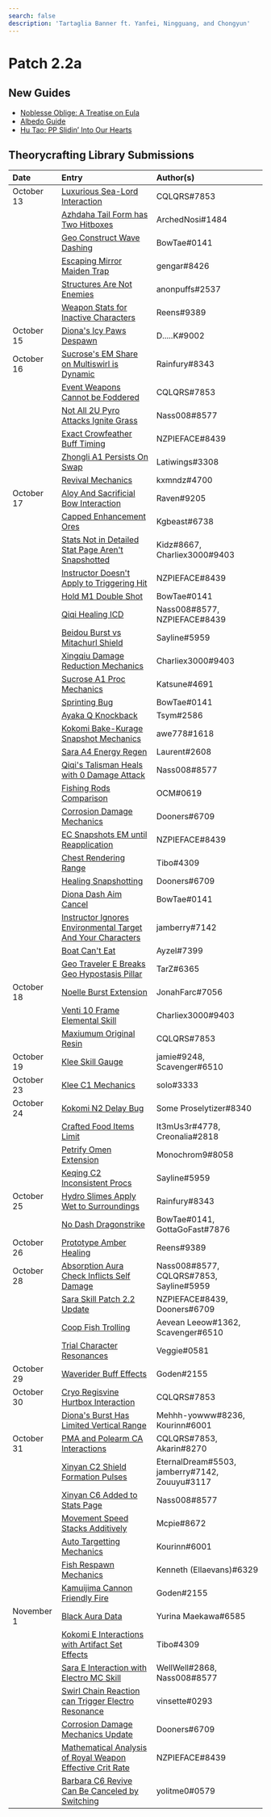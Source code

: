 ```yaml
---
search: false
description: 'Tartaglia Banner ft. Yanfei, Ningguang, and Chongyun'
---
```


# Patch 2.2a

## New Guides

* [Noblesse Oblige: A Treatise on Eula](https://keqingmains.com/eula/)
* [Albedo Guide](https://keqingmains.com/albedo/)
* [Hu Tao: PP Slidin’ Into Our Hearts](https://keqingmains.com/hu-tao/)

## Theorycrafting Library Submissions

| Date | Entry | Author\(s\) |
| :--- | :--- | :--- |
| October 13 | [Luxurious Sea-Lord Interaction](/evidence/equipment/weapons#luxurious-sea-lord-interactions) | CQLQRS#7853 |
|  | [Azhdaha Tail Form has Two Hitboxes](/evidence/combat-mechanics/enemy-mechanics/enemy-interactions#azhdaha-in-his-tail-form-has-two-independent-hitboxes) | ArchedNosi#1484 |
|  | [Geo Construct Wave Dashing](/evidence/combat-mechanics/tech/glide-cancel#geo-construct-wave-dashing) | BowTae#0141 |
|  | [Escaping Mirror Maiden Trap](/evidence/combat-mechanics/enemy-mechanics/enemy-interactions#escape-mirror-maiden-trap) | gengar#8426 |
|  | [Structures Are Not Enemies](/evidence/general-mechanics/overworld#structures-arent-enemies) | anonpuffs#2537 |
|  | [Weapon Stats for Inactive Characters](/evidence/equipment/weapons#weapon-stats-for-inactive-characters) | Reens#9389 |
| October 15 | [Diona's Icy Paws Despawn](/evidence/characters/cryo/diona#icy-paws-despawn-after-a-certain-amount-of-time-if-they-do-not-hit-a-target) | D.....K#9002 |
| October 16 | [Sucrose's EM Share on Multiswirl is Dynamic](/evidence/characters/anemo/sucrose#sucroses-em-share-on-multiswirl-is-dynamic) | Rainfury#8343 |
|  | [Event Weapons Cannot be Foddered](/evidence/equipment/weapons#event-weapons-cannot-be-foddered) | CQLQRS#7853 |
|  | [Not All 2U Pyro Attacks Ignite Grass](/evidence/general-mechanics/overworld#not-all-2u-pyro-attacks-ignite-grass) | Nass008#8577 |
|  | [Exact Crowfeather Buff Timing](/evidence/characters/electro/sara#exact-crowfeather-buff-timing) | NZPIEFACE#8439 |
|  | [Zhongli A1 Persists On Swap](/evidence/characters/geo/zhongli#zhongli-a1-persists-on-swap) | Latiwings#3308 |
|  | [Revival Mechanics](/evidence/general-mechanics/overworld#health-and-revive-mechanics) | kxmndz#4700 |
| October 17 | [Aloy And Sacrificial Bow Interaction](/evidence/characters/cryo/aloy#aloy-and-sac-bow-interaction) | Raven#9205 |
|  | [Capped Enhancement Ores](/evidence/general-mechanics/miscellaneous-entries#capped-enhancement-ores) | Kgbeast#6738 |
|  | [Stats Not in Detailed Stat Page Aren't Snapshotted](/evidence/combat-mechanics/snapshot-and-dynamic#stats-not-in-details-stat-page-are-not-snapshot) | Kidz#8667, Charliex3000#9403 |
|  | [Instructor Doesn't Apply to Triggering Hit](/evidence/equipment/artifacts#instructor-doesnt-apply-to-triggering-hit) | NZPIEFACE#8439 |
|  | [Hold M1 Double Shot](/evidence/combat-mechanics/tech/aim-cancel#hold-m1-double-shot) | BowTae#0141 |
|  | [Qiqi Healing ICD](/evidence/characters/cryo/qiqi#qiqi-talisman-icd) | Nass008#8577, NZPIEFACE#8439 |
|  | [Beidou Burst vs Mitachurl Shield](/evidence/characters/electro/beidou#beidous-q-and-mitachurl-shield-interactions) | Sayline#5959 |
|  | [Xingqiu Damage Reduction Mechanics](/evidence/characters/hydro/xingqiu#xingqiu-qs-rain-sword-damage-reduction-overrides-es) | Charliex3000#9403 |
|  | [Sucrose A1 Proc Mechanics](/evidence/characters/anemo/sucrose#sucroses-a1-talent-does-not-proc-on-swirling-environmental-objects-and-guoba) | Katsune#4691 |
|  | [Sprinting Bug](/evidence/general-mechanics/bugs#sprinting-bug) | BowTae#0141 |
|  | [Ayaka Q Knockback](/evidence/characters/cryo/ayaka#ayaka-q-pushes-away-enemies) | Tsym#2586 |
|  | [Kokomi Bake-Kurage Snapshot Mechanics](/evidence/characters/hydro/kokomi#snapshot-burst-dmg-bonus-onto-bake-kurage-by-switching) | awe778#1618 |
|  | [Sara A4 Energy Regen](/evidence/characters/electro/sara#decorum-energy-regen) | Laurent#2608 |
|  | [Qiqi's Talisman Heals with 0 Damage Attack](/evidence/characters/cryo/qiqi#talisman-heals-regardless-dealing-dmg-or-not) | Nass008#8577 |
|  | [Fishing Rods Comparison](/evidence/general-mechanics/lifeskills#fishing-rods-comparison) | OCM#0619 |
|  | [Corrosion Damage Mechanics](/evidence/combat-mechanics/enemy-mechanics/enemy-interactions#corrosion-damage-mechanics) | Dooners#6709 |
|  | [EC Snapshots EM until Reapplication](/evidence/combat-mechanics/elemental-effects/transformative-reactions#electro-charged-snapshots-em-until-reapplying) | NZPIEFACE#8439 |
|  | [Chest Rendering Range](/evidence/general-mechanics/overworld#treasure-compass-chest-rendering) | Tibo#4309 |
|  | [Healing Snapshotting](/evidence/combat-mechanics/snapshot-and-dynamic#healing-over-time-is-snapshot-on-cast) | Dooners#6709 |
|  | [Diona Dash Aim Cancel](/evidence/characters/cryo/diona#diona-dash-aim-cancel) | BowTae#0141 |
|  | [Instructor Ignores Environmental Target And Your Characters](/evidence/equipment/artifacts#instructor-ignores-environmental-target-and-your-characters) | jamberry#7142 |
|  | [Boat Can't Eat](/evidence/general-mechanics/lifeskills#boat-stamina-and-food) | Ayzel#7399 |
|  | [Geo Traveler E Breaks Geo Hypostasis Pillar](/evidence/combat-mechanics/enemy-mechanics/enemy-interactions#geo-hypostasis) | TarZ#6365 |
| October 18 | [Noelle Burst Extension](/evidence/characters/geo/noelle#noelle-c6-burst-extension) | JonahFarc#7056 |
|  | [Venti 10 Frame Elemental Skill](/evidence/characters/anemo/venti#venti-10-frame-elemental-skill) | Charliex3000#9403 |
|  | [Maxiumum Original Resin](/evidence/general-mechanics/miscellaneous-entries#maximum-original-resin) | CQLQRS#7853 |
| October 19 | [Klee Skill Gauge](/evidence/characters/pyro/klee#klee-skill-gauge) | jamie#9248, Scavenger#6510 |
| October 23 | [Klee C1 Mechanics](/evidence/characters/pyro/klee#klee-c1-mechanics) | solo#3333 |
| October 24 | [Kokomi N2 Delay Bug](/evidence/characters/hydro/kokomi#kokomi-n2-delay-bug) | Some Proselytizer#8340 |
|  | [Crafted Food Items Limit](/evidence/general-mechanics/miscellaneous-entries#crafted-food-items-limit) | It3mUs3r#4778, Creonalia#2818 |
|  | [Petrify Omen Extension](/evidence/characters/hydro/mona#petrify-omen-extension) | Monochrom9#8058 |
|  | [Keqing C2 Inconsistent Procs](/evidence/characters/electro/keqing#keqing-c2-procs-inconsistently) | Sayline#5959 |
| October 25 | [Hydro Slimes Apply Wet to Surroundings](/evidence/combat-mechanics/enemy-mechanics/enemy-interactions#hydro-slimes-apply-wet-to-surroundings) | Rainfury#8343 |
|  | [No Dash Dragonstrike](/evidence/combat-mechanics/tech/plunge#no-dash-dragonstrike) | BowTae#0141, GottaGoFast#7876 |
| October 26 | [Prototype Amber Healing](/evidence/equipment/weapons#prototype-amber-healing-clarification) | Reens#9389 |
| October 28 | [Absorption Aura Check Inflicts Self Damage](/evidence/combat-mechanics/elemental-effects/elemental-absorption#absorption-aura-check-inflicts-self-damage) | Nass008#8577, CQLQRS#7853, Sayline#5959 |
|  | [Sara Skill Patch 2.2 Update](/evidence/characters/electro/sara#sara-skill-patch-2.2-update) | NZPIEFACE#8439, Dooners#6709 |
|  | [Coop Fish Trolling](/evidence/general-mechanics/lifeskills#co-op-fish-trolling) | Aevean Leeow#1362, Scavenger#6510 |
|  | [Trial Character Resonances](/evidence/combat-mechanics/elemental-effects/elemental-resonance#trial-character-resonances) | Veggie#0581 |
| October 29 | [Waverider Buff Effects](/evidence/general-mechanics/lifeskills#waverider-buff-effects) | Goden#2155 |
| October 30 | [Cryo Regisvine Hurtbox Interaction](/evidence/combat-mechanics/enemy-mechanics/enemy-interactions#pyronado-and-cryo-regisvine-hurtbox-interaction) | CQLQRS#7853 |
|  | [Diona's Burst Has Limited Vertical Range](/evidence/characters/cryo/diona#diona-has-finite-vertical-range-for-burst-healing) | Mehhh-yowww#8236, Kourinn#6001 |
| October 31 | [PMA and Polearm CA Interactions](/evidence/combat-mechanics/enemy-mechanics/enemy-interactions#pma-and-polearm-ca-interactions) | CQLQRS#7853, Akarin#8270 |
|  | [Xinyan C2 Shield Formation Pulses](/evidence/characters/pyro/xinyan#xinyan-c2-shield-formation-pulses-extra-times) | EternalDream#5503, jamberry#7142, Zouuyu#3117 |
|  | [Xinyan C6 Added to Stats Page](/evidence/characters/pyro/xinyan#xinyan-c6-affects-her-skill-and-burst) | Nass008#8577 |
|  | [Movement Speed Stacks Additively](/evidence/general-mechanics/movement-and-physics#movement-speed-stacks-additively) | Mcpie#8672 |
|  | [Auto Targetting Mechanics](/evidence/combat-mechanics/enemy-mechanics/enemy-attributes#targeting-ignores-enemy-hitbox-location) | Kourinn#6001 |
|  | [Fish Respawn Mechanics](/evidence/general-mechanics/lifeskills#fish-replacement) | Kenneth (Ellaevans)#6329 |
|  | [Kamuijima Cannon Friendly Fire](/evidence/general-mechanics/miscellaneous-entries#kamuijima-cannon-friendly-fire) | Goden#2155 |
| November 1 | [Black Aura Data](/evidence/combat-mechanics/enemy-mechanics/enemy-attributes#black-aura-data) | Yurina Maekawa#6585 |
|  | [Kokomi E Interactions with Artifact Set Effects](/evidence/characters/hydro/kokomi#kokomi-skill-triggers-artifact-effects-even-when-interrupted) | Tibo#4309 |
|  | [Sara E Interaction with Electro MC Skill](/evidence/characters/electro/sara#pre-a4-emc-skill-er-buff-with-sara-) | WellWell#2868, Nass008#8577 |
|  | [Swirl Chain Reaction can Trigger Electro Resonance](/evidence/combat-mechanics/elemental-effects/elemental-resonance#swirl-chain-reactions-can-trigger-electro-resonance) | vinsette#0293 |
|  | [Corrosion Damage Mechanics Update](/evidence/combat-mechanics/enemy-mechanics/enemy-interactions#corrosion-damage-mechanics-update) | Dooners#6709 |
|  | [Mathematical Analysis of Royal Weapon Effective Crit Rate](/evidence/equipment/weapons#mathematical-analysis-of-royal-weapon-effective-crit-rate) | NZPIEFACE#8439 |
|  | [Barbara C6 Revive Can Be Canceled by Switching](/evidence/characters/hydro/barbara#c6-revive-can-be-canceled-by-switching) | yolitme0#0579 |
